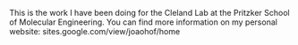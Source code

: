 This is the work I have been doing for the Cleland Lab at the Pritzker School of Molecular Engineering. You can find more information on my personal website: sites.google.com/view/joaohof/home
